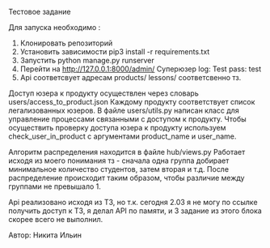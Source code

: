 Тестовое задание

Для запуска необходимо :

1. Клонировать репозиторий
2. Установить зависимости
pip3 install -r requirements.txt
3. Запустить
python manage.py runserver
4. Перейти на http://127.0.0.1:8000/admin/
Суперюзер
log:  Test
pass: test
5. Api соответсвует адресам 
products/
lessons/
соответсвенно тз.



Доступ юзера к продукту осуществлен через словарь users/access_to_product.json
Каждому продукту соответствует список легализованных юзеров.
В файле users/utils.py написан класс для управление процессами связанными с доступом к продукту.
Чтобы осуществить проверку доступа юзера к продукту используем check_user_in_product с аргументами
product_name и user_name.


Алгоритм распределения находится в файле hub/views.py
Работает исходя из моего понимания тз - сначала одна группа добирает минимальное количество студентов, затем вторая и т.д.
После распределение происходит таким образом, чтобы различие между группами не превышало 1.


Api реализовано исходя из ТЗ, но т.к. сегодня 2.03 я не могу по ссылке получить доступ к ТЗ, я делал API по памяти,
и 3 задание из этого блока скорее всего не выполнил.

Автор: Никита Ильин
